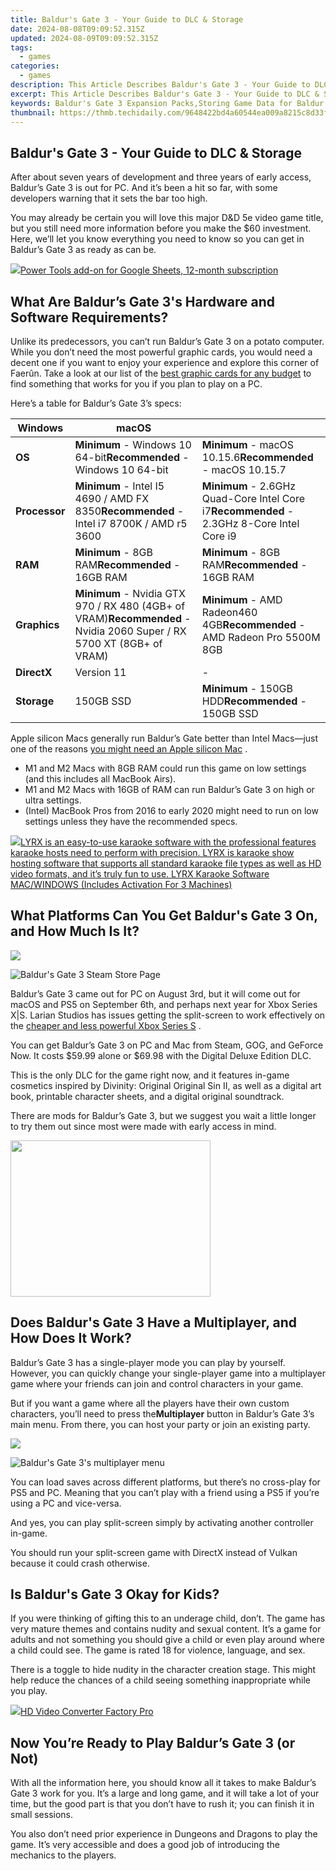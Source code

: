 ```yaml
---
title: Baldur's Gate 3 - Your Guide to DLC & Storage
date: 2024-08-08T09:09:52.315Z
updated: 2024-08-09T09:09:52.315Z
tags:
  - games
categories:
  - games
description: This Article Describes Baldur's Gate 3 - Your Guide to DLC & Storage
excerpt: This Article Describes Baldur's Gate 3 - Your Guide to DLC & Storage
keywords: Baldur's Gate 3 Expansion Packs,Storing Game Data for Baldur's Gate 3,DLC Strategies for Baldur's Gate 3,Baldur's Gate 3 Game Updates & Content Releases,Save Management for RPGs,Customizing Your Gaming Experience with DLC,Optimize Baldur's Gate 3 Playtime
thumbnail: https://thmb.techidaily.com/9648422bd4a60544ea009a8215c8d33f0ea36e37be4db7347e6bdc7775fbd6e2.jpg
---
```


## Baldur's Gate 3 - Your Guide to DLC & Storage

 After about seven years of development and three years of early access, Baldur’s Gate 3 is out for PC. And it’s been a hit so far, with some developers warning that it sets the bar too high.

 You may already be certain you will love this major D&D 5e video game title, but you still need more information before you make the $60 investment. Here, we’ll let you know everything you need to know so you can get in Baldur’s Gate 3 as ready as can be.

<!-- affiliate ads begin -->
<a href="https://secure.2checkout.com/order/checkout.php?PRODS=4721564&QTY=1&AFFILIATE=108875&CART=1"><img src="https://secure.avangate.com/images/merchant/c14a8df1e1b4d5297e9cb30cb34d5a00/products/copy_power-tools-48.png" border="0">Power Tools add-on for Google Sheets, 12-month subscription</a>
<!-- affiliate ads end -->
## What Are Baldur’s Gate 3's Hardware and Software Requirements?

 Unlike its predecessors, you can’t run Baldur’s Gate 3 on a potato computer. While you don’t need the most powerful graphic cards, you would need a decent one if you want to enjoy your experience and explore this corner of Faerûn. Take a look at our list of the [best graphic cards for any budget](https://www.makeuseof.com/tag/best-graphics-cards/) to find something that works for you if you plan to play on a PC.

Here’s a table for Baldur’s Gate 3’s specs:

| **Windows**   | **macOS**                                                                                                             |                                                                                             |
| ------------- | --------------------------------------------------------------------------------------------------------------------- | ------------------------------------------------------------------------------------------- |
| **OS**        | **Minimum** \- Windows 10 64-bit**Recommended** \- Windows 10 64-bit                                                  | **Minimum** \- macOS 10.15.6**Recommended** \- macOS 10.15.7                                |
| **Processor** | **Minimum** \- Intel I5 4690 / AMD FX 8350**Recommended** \- Intel i7 8700K / AMD r5 3600                             | **Minimum** \- 2.6GHz Quad-Core Intel Core i7**Recommended** \- 2.3GHz 8-Core Intel Core i9 |
| **RAM**       | **Minimum** \- 8GB RAM**Recommended** \- 16GB RAM                                                                     | **Minimum** \- 8GB RAM**Recommended** \- 16GB RAM                                           |
| **Graphics**  | **Minimum** \- Nvidia GTX 970 / RX 480 (4GB+ of VRAM)**Recommended** \- Nvidia 2060 Super / RX 5700 XT (8GB+ of VRAM) | **Minimum** \- AMD Radeon460 4GB**Recommended** \- AMD Radeon Pro 5500M 8GB                 |
| **DirectX**   | Version 11                                                                                                            | \-                                                                                          |
| **Storage**   | 150GB SSD                                                                                                             | **Minimum** \- 150GB HDD**Recommended** \- 150GB SSD                                        |

 Apple silicon Macs generally run Baldur’s Gate better than Intel Macs—just one of the reasons [you might need an Apple silicon Mac](https://www.makeuseof.com/do-i-need-an-apple-silicon-mac/) .

* M1 and M2 Macs with 8GB RAM could run this game on low settings (and this includes all MacBook Airs).
* M1 and M2 Macs with 16GB of RAM can run Baldur’s Gate 3 on high or ultra settings.
* (Intel) MacBook Pros from 2016 to early 2020 might need to run on low settings unless they have the recommended specs.

<!-- affiliate ads begin -->
<a href="https://shop.pcdj.com/order/checkout.php?PRODS=4698998&QTY=1&AFFILIATE=108875&CART=1"> <img src="https://secure.avangate.com/images/merchant/47f4b6321e9fd8e8f7326a6adc1a7c1e/products/MacBook_Pro_lyrx-withsinger-tv.png" border="0">LYRX is an easy-to-use karaoke software with the professional features karaoke hosts need to perform with precision. LYRX is karaoke show hosting software that supports all standard karaoke file types as well as HD video formats, and it’s truly fun to use. 
LYRX Karaoke Software MAC/WINDOWS (Includes Activation For 3 Machines)</a>
<!-- affiliate ads end -->
## What Platforms Can You Get Baldur's Gate 3 On, and How Much Is It?

<!-- affiliate ads begin -->
<a href="https://store.massmailsoftware.com/order/checkout.php?PRODS=2069351&QTY=1&AFFILIATE=108875&CART=1"><img src="https://secure.avangate.com/images/merchant/dc87c13749315c7217cdc4ac692e704c/banera_for_partners-24_%282%29.jpg" border="0"></a>
<!-- affiliate ads end -->
![Baldur's Gate 3 Steam Store Page](https://static1.makeuseofimages.com/wordpress/wp-content/uploads/2023/08/baldur-s-gate-3-steam-store-page.jpeg)

 Baldur’s Gate 3 came out for PC on August 3rd, but it will come out for macOS and PS5 on September 6th, and perhaps next year for Xbox Series X|S. Larian Studios has issues getting the split-screen to work effectively on the [cheaper and less powerful Xbox Series S](https://www.makeuseof.com/xbox-series-x-vs-xbox-series-s-which-should-you-buy/) .

 You can get Baldur’s Gate 3 on PC and Mac from Steam, GOG, and GeForce Now. It costs $59.99 alone or $69.98 with the Digital Deluxe Edition DLC.

 This is the only DLC for the game right now, and it features in-game cosmetics inspired by Divinity: Original Original Sin II, as well as a digital art book, printable character sheets, and a digital original soundtrack.

 There are mods for Baldur’s Gate 3, but we suggest you wait a little longer to try them out since most were made with early access in mind.

<!-- affiliate ads begin -->
<a href="https://zonlipartnershipprogram.pxf.io/c/5597632/1821134/17882" target="_top" id="1821134"><img src="//a.impactradius-go.com/display-ad/17882-1821134" border="0" alt="" width="320" height="250"/></a><img height="0" width="0" src="https://imp.pxf.io/i/5597632/1821134/17882" style="position:absolute;visibility:hidden;" border="0" />
<!-- affiliate ads end -->
## Does Baldur's Gate 3 Have a Multiplayer, and How Does It Work?

 Baldur’s Gate 3 has a single-player mode you can play by yourself. However, you can quickly change your single-player game into a multiplayer game where your friends can join and control characters in your game.

 But if you want a game where all the players have their own custom characters, you’ll need to press the**Multiplayer** button in Baldur’s Gate 3’s main menu. From there, you can host your party or join an existing party.

<!-- affiliate ads begin -->
<a href="https://store.iobit.com/order/checkout.php?PRODS=4596923&QTY=1&AFFILIATE=108875&CART=1"><img src="https://secure.avangate.com/images/merchant/184260348236f9554fe9375772ff966e/ascscan_468X60.png" border="0"></a>
<!-- affiliate ads end -->
![Baldur's Gate 3's multiplayer menu](https://static1.makeuseofimages.com/wordpress/wp-content/uploads/2023/08/baldur-s-gate-3-s-multiplayer-menu.jpeg)

 You can load saves across different platforms, but there’s no cross-play for PS5 and PC. Meaning that you can’t play with a friend using a PS5 if you’re using a PC and vice-versa.

 And yes, you can play split-screen simply by activating another controller in-game.

 You should run your split-screen game with DirectX instead of Vulkan because it could crash otherwise.

## Is Baldur's Gate 3 Okay for Kids?

 If you were thinking of gifting this to an underage child, don’t. The game has very mature themes and contains nudity and sexual content. It’s a game for adults and not something you should give a child or even play around where a child could see. The game is rated 18 for violence, language, and sex.

 There is a toggle to hide nudity in the character creation stage. This might help reduce the chances of a child seeing something inappropriate while you play.

<!-- affiliate ads begin -->
<a href="https://secure.2checkout.com/order/checkout.php?PRODS=4537546&QTY=1&AFFILIATE=108875&CART=1"><img src="https://secure.avangate.com/images/merchant/4b0a0290ad7df100b77e86839989a75e/products/7_copy_2_2_hdpro.png" border="0">HD Video Converter Factory Pro</a>
<!-- affiliate ads end -->
## Now You’re Ready to Play Baldur’s Gate 3 (or Not)

 With all the information here, you should know all it takes to make Baldur’s Gate 3 work for you. It’s a large and long game, and it will take a lot of your time, but the good part is that you don’t have to rush it; you can finish it in small sessions.

 You also don’t need prior experience in Dungeons and Dragons to play the game. It’s very accessible and does a good job of introducing the mechanics to the players.


<ins class="adsbygoogle"
     style="display:block"
     data-ad-format="autorelaxed"
     data-ad-client="ca-pub-7571918770474297"
     data-ad-slot="1223367746"></ins>



<ins class="adsbygoogle"
     style="display:block"
     data-ad-client="ca-pub-7571918770474297"
     data-ad-slot="8358498916"
     data-ad-format="auto"
     data-full-width-responsive="true"></ins>





